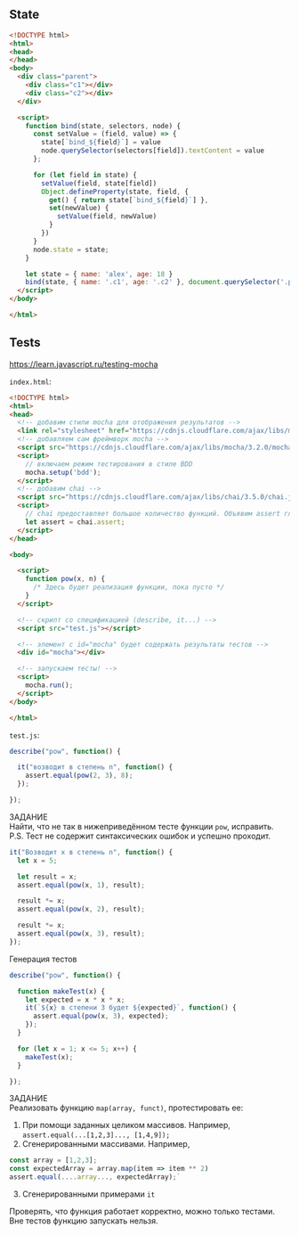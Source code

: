 ## State
```html
<!DOCTYPE html>
<html>
<head>
</head>
<body>
  <div class="parent">
    <div class="c1"></div>
    <div class="c2"></div>
  </div>

  <script>
    function bind(state, selectors, node) {
      const setValue = (field, value) => {
        state[`bind_${field}`] = value
        node.querySelector(selectors[field]).textContent = value
      };

      for (let field in state) {
        setValue(field, state[field])
        Object.defineProperty(state, field, {
          get() { return state[`bind_${field}`] },
          set(newValue) {
            setValue(field, newValue)
          }
        })
      }
      node.state = state;
    }

    let state = { name: 'alex', age: 18 }
    bind(state, { name: '.c1', age: '.c2' }, document.querySelector('.parent'))
  </script>
</body>

</html>
```

## Tests
https://learn.javascript.ru/testing-mocha

`index.html`:
```html
<!DOCTYPE html>
<html>
<head>
  <!-- добавим стили mocha для отображения результатов -->
  <link rel="stylesheet" href="https://cdnjs.cloudflare.com/ajax/libs/mocha/3.2.0/mocha.css">
  <!-- добавляем сам фреймворк mocha -->
  <script src="https://cdnjs.cloudflare.com/ajax/libs/mocha/3.2.0/mocha.js"></script>
  <script>
    // включаем режим тестирования в стиле BDD
    mocha.setup('bdd');
  </script>
  <!-- добавим chai -->
  <script src="https://cdnjs.cloudflare.com/ajax/libs/chai/3.5.0/chai.js"></script>
  <script>
    // chai предоставляет большое количество функций. Объявим assert глобально
    let assert = chai.assert;
  </script>
</head>

<body>

  <script>
    function pow(x, n) {
      /* Здесь будет реализация функции, пока пусто */
    }
  </script>

  <!-- скрипт со спецификацией (describe, it...) -->
  <script src="test.js"></script>

  <!-- элемент с id="mocha" будет содержать результаты тестов -->
  <div id="mocha"></div>

  <!-- запускаем тесты! -->
  <script>
    mocha.run();
  </script>
</body>

</html>
```

`test.js`:
```js
describe("pow", function() {

  it("возводит в степень n", function() {
    assert.equal(pow(2, 3), 8);
  });

});
```

ЗАДАНИЕ \
Найти, что не так в нижеприведённом тесте функции `pow`, исправить. P.S. Тест не содержит синтаксических ошибок и успешно проходит.

```js
it("Возводит x в степень n", function() {
  let x = 5;

  let result = x;
  assert.equal(pow(x, 1), result);

  result *= x;
  assert.equal(pow(x, 2), result);

  result *= x;
  assert.equal(pow(x, 3), result);
});
```

Генерация тестов
```js
describe("pow", function() {

  function makeTest(x) {
    let expected = x * x * x;
    it(`${x} в степени 3 будет ${expected}`, function() {
      assert.equal(pow(x, 3), expected);
    });
  }

  for (let x = 1; x <= 5; x++) {
    makeTest(x);
  }

});
```

ЗАДАНИЕ \
Реализовать функцию `map(array, funct)`, протестировать ее:
1. При помощи заданных целиком массивов. Например, `assert.equal(...[1,2,3]..., [1,4,9]);`
2. Сгенерированными массивами. Например,
```js
const array = [1,2,3];
const expectedArray = array.map(item => item ** 2)
assert.equal(....array..., expectedArray);`
```
3. Сгенерированными примерами `it`

Проверять, что функция работает корректно, можно только тестами. Вне тестов функцию запускать нельзя.

